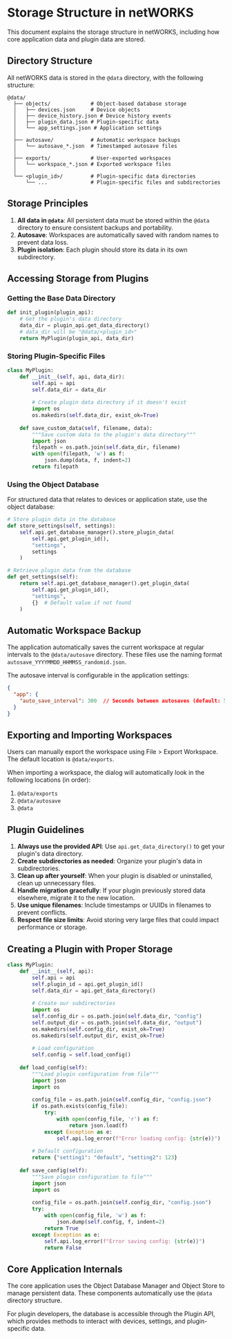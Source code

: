 # Storage Structure in netWORKS

This document explains the storage structure in netWORKS, including how core application data and plugin data are stored.

## Directory Structure

All netWORKS data is stored in the `@data` directory, with the following structure:

```
@data/
  ├── objects/             # Object-based database storage
  │   ├── devices.json     # Device objects 
  │   ├── device_history.json # Device history events
  │   ├── plugin_data.json # Plugin-specific data
  │   └── app_settings.json # Application settings
  │
  ├── autosave/            # Automatic workspace backups
  │   └── autosave_*.json  # Timestamped autosave files
  │
  ├── exports/             # User-exported workspaces
  │   └── workspace_*.json # Exported workspace files
  │
  └── <plugin_id>/         # Plugin-specific data directories
      └── ...              # Plugin-specific files and subdirectories
```

## Storage Principles

1. **All data in `@data`**: All persistent data must be stored within the `@data` directory to ensure consistent backups and portability.
2. **Autosave**: Workspaces are automatically saved with random names to prevent data loss.
3. **Plugin isolation**: Each plugin should store its data in its own subdirectory.

## Accessing Storage from Plugins

### Getting the Base Data Directory

```python
def init_plugin(plugin_api):
    # Get the plugin's data directory
    data_dir = plugin_api.get_data_directory()
    # data_dir will be "@data/<plugin_id>"
    return MyPlugin(plugin_api, data_dir)
```

### Storing Plugin-Specific Files

```python
class MyPlugin:
    def __init__(self, api, data_dir):
        self.api = api
        self.data_dir = data_dir
        
        # Create plugin data directory if it doesn't exist
        import os
        os.makedirs(self.data_dir, exist_ok=True)
    
    def save_custom_data(self, filename, data):
        """Save custom data to the plugin's data directory"""
        import json
        filepath = os.path.join(self.data_dir, filename)
        with open(filepath, 'w') as f:
            json.dump(data, f, indent=2)
        return filepath
```

### Using the Object Database

For structured data that relates to devices or application state, use the object database:

```python
# Store plugin data in the database
def store_settings(self, settings):
    self.api.get_database_manager().store_plugin_data(
        self.api.get_plugin_id(), 
        "settings", 
        settings
    )

# Retrieve plugin data from the database
def get_settings(self):
    return self.api.get_database_manager().get_plugin_data(
        self.api.get_plugin_id(),
        "settings",
        {}  # Default value if not found
    )
```

## Automatic Workspace Backup

The application automatically saves the current workspace at regular intervals to the `@data/autosave` directory. These files use the naming format `autosave_YYYYMMDD_HHMMSS_randomid.json`.

The autosave interval is configurable in the application settings:

```json
{
  "app": {
    "auto_save_interval": 300  // Seconds between autosaves (default: 5 minutes)
  }
}
```

## Exporting and Importing Workspaces

Users can manually export the workspace using File > Export Workspace. The default location is `@data/exports`.

When importing a workspace, the dialog will automatically look in the following locations (in order):
1. `@data/exports`
2. `@data/autosave`
3. `@data`

## Plugin Guidelines

1. **Always use the provided API**: Use `api.get_data_directory()` to get your plugin's data directory.
2. **Create subdirectories as needed**: Organize your plugin's data in subdirectories.
3. **Clean up after yourself**: When your plugin is disabled or uninstalled, clean up unnecessary files.
4. **Handle migration gracefully**: If your plugin previously stored data elsewhere, migrate it to the new location.
5. **Use unique filenames**: Include timestamps or UUIDs in filenames to prevent conflicts.
6. **Respect file size limits**: Avoid storing very large files that could impact performance or storage.

## Creating a Plugin with Proper Storage

```python
class MyPlugin:
    def __init__(self, api):
        self.api = api
        self.plugin_id = api.get_plugin_id()
        self.data_dir = api.get_data_directory()
        
        # Create our subdirectories
        import os
        self.config_dir = os.path.join(self.data_dir, "config")
        self.output_dir = os.path.join(self.data_dir, "output")
        os.makedirs(self.config_dir, exist_ok=True)
        os.makedirs(self.output_dir, exist_ok=True)
        
        # Load configuration
        self.config = self.load_config()
    
    def load_config(self):
        """Load plugin configuration from file"""
        import json
        import os
        
        config_file = os.path.join(self.config_dir, "config.json")
        if os.path.exists(config_file):
            try:
                with open(config_file, 'r') as f:
                    return json.load(f)
            except Exception as e:
                self.api.log_error(f"Error loading config: {str(e)}")
        
        # Default configuration
        return {"setting1": "default", "setting2": 123}
    
    def save_config(self):
        """Save plugin configuration to file"""
        import json
        import os
        
        config_file = os.path.join(self.config_dir, "config.json")
        try:
            with open(config_file, 'w') as f:
                json.dump(self.config, f, indent=2)
            return True
        except Exception as e:
            self.api.log_error(f"Error saving config: {str(e)}")
            return False
```

## Core Application Internals

The core application uses the Object Database Manager and Object Store to manage persistent data. These components automatically use the `@data` directory structure.

For plugin developers, the database is accessible through the Plugin API, which provides methods to interact with devices, settings, and plugin-specific data. 